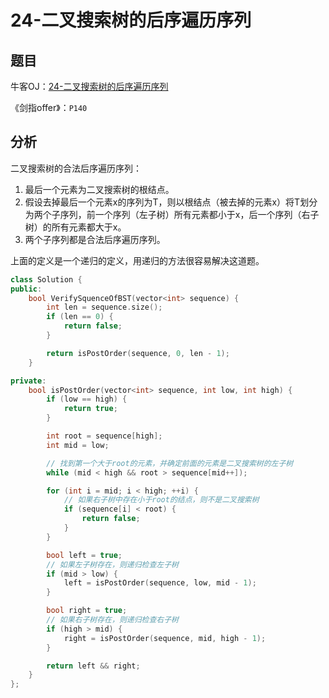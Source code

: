 # 24-二叉搜索树的后序遍历序列

## 题目

牛客OJ：[24-二叉搜索树的后序遍历序列](https://www.nowcoder.com/practice/a861533d45854474ac791d90e447bafd?tpId=13&tqId=11176&tPage=2&rp=1&ru=%2Fta%2Fcoding-interviews&qru=%2Fta%2Fcoding-interviews%2Fquestion-ranking)

《剑指offer》：`P140`

## 分析

二叉搜索树的合法后序遍历序列：

1. 最后一个元素为二叉搜索树的根结点。
2. 假设去掉最后一个元素x的序列为T，则以根结点（被去掉的元素x）将T划分为两个子序列，前一个序列（左子树）所有元素都小于x，后一个序列（右子树）的所有元素都大于x。
3. 两个子序列都是合法后序遍历序列。

上面的定义是一个递归的定义，用递归的方法很容易解决这道题。

```c++
class Solution {
public:
    bool VerifySquenceOfBST(vector<int> sequence) {
        int len = sequence.size();
        if (len == 0) {
            return false;
        }

        return isPostOrder(sequence, 0, len - 1);
    }

private:
    bool isPostOrder(vector<int> sequence, int low, int high) {
        if (low == high) {
            return true;
        }

        int root = sequence[high];
        int mid = low;

        // 找到第一个大于root的元素，并确定前面的元素是二叉搜索树的左子树
        while (mid < high && root > sequence[mid++]); 

        for (int i = mid; i < high; ++i) {
            // 如果右子树中存在小于root的结点，则不是二叉搜索树
            if (sequence[i] < root) { 
                return false;
            }
        }

        bool left = true;
        // 如果左子树存在，则递归检查左子树
        if (mid > low) {
            left = isPostOrder(sequence, low, mid - 1);
        }

        bool right = true;
        // 如果右子树存在，则递归检查右子树
        if (high > mid) {
            right = isPostOrder(sequence, mid, high - 1);
        }

        return left && right;
    }
};
```

